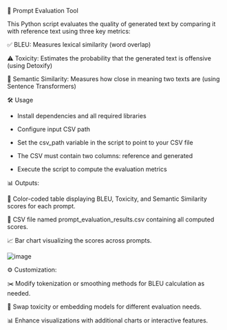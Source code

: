 🚀 Prompt Evaluation Tool


This Python script evaluates the quality of generated text by comparing it with reference text using three key metrics:

✅ BLEU: Measures lexical similarity (word overlap)

⚠️ Toxicity: Estimates the probability that the generated text is offensive (using Detoxify)

🧠 Semantic Similarity: Measures how close in meaning two texts are (using Sentence Transformers)


🛠️ Usage

- Install dependencies and all required libraries

- Configure input CSV path

- Set the csv_path variable in the script to point to your CSV file

- The CSV must contain two columns: reference and generated

- Execute the script to compute the evaluation metrics


📊 Outputs:

🎨 Color-coded table displaying BLEU, Toxicity, and Semantic Similarity scores for each prompt.

💾 CSV file named prompt_evaluation_results.csv containing all computed scores.

📈 Bar chart visualizing the scores across prompts.

![image](https://github.com/user-attachments/assets/ea84ba3f-4edd-4f6d-a316-7a87f80cd5b1)

⚙️ Customization:

✂️ Modify tokenization or smoothing methods for BLEU calculation as needed.

🔄 Swap toxicity or embedding models for different evaluation needs.

📊 Enhance visualizations with additional charts or interactive features.

